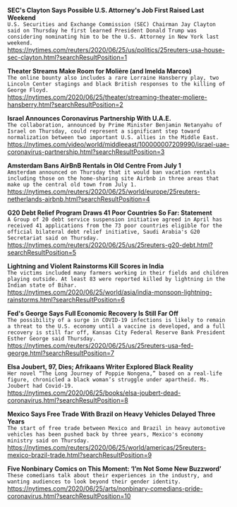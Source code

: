 **SEC's Clayton Says Possible U.S. Attorney's Job First Raised Last Weekend**\
`U.S. Securities and Exchange Commission (SEC) Chairman Jay Clayton said on Thursday he first learned President Donald Trump was considering nominating him to be the U.S. Attorney in New York last weekend.`\
https://nytimes.com/reuters/2020/06/25/us/politics/25reuters-usa-house-sec-clayton.html?searchResultPosition=1

**Theater Streams Make Room for Molière (and Imelda Marcos)**\
`The online bounty also includes a rare Lorraine Hansberry play, two Lincoln Center stagings and black British responses to the killing of George Floyd.`\
https://nytimes.com/2020/06/25/theater/streaming-theater-moliere-hansberry.html?searchResultPosition=2

**Israel Announces Coronavirus Partnership With U.A.E.**\
`The collaboration, announced by Prime Minister Benjamin Netanyahu of Israel on Thursday, could represent a significant step toward normalization between two important U.S. allies in the Middle East.`\
https://nytimes.com/video/world/middleeast/100000007209990/israel-uae-coronavirus-partnership.html?searchResultPosition=3

**Amsterdam Bans AirBnB Rentals in Old Centre From July 1**\
`Amsterdam announced on Thursday that it would ban vacation rentals including those on the home-sharing site Airbnb in three areas that make up the central old town from July 1.`\
https://nytimes.com/reuters/2020/06/25/world/europe/25reuters-netherlands-airbnb.html?searchResultPosition=4

**G20 Debt Relief Program Draws 41 Poor Countries So Far: Statement**\
`A Group of 20 debt service suspension initiative agreed in April has received 41 applications from the 73 poor countries eligible for the official bilateral debt relief initiative, Saudi Arabia's G20 Secretariat said on Thursday.`\
https://nytimes.com/reuters/2020/06/25/us/25reuters-g20-debt.html?searchResultPosition=5

**Lightning and Violent Rainstorms Kill Scores in India**\
`The victims included many farmers working in their fields and children playing outside. At least 83 were reported killed by lightning in the Indian state of Bihar.`\
https://nytimes.com/2020/06/25/world/asia/india-monsoon-lightning-rainstorms.html?searchResultPosition=6

**Fed's George Says Full Economic Recovery Is Still Far Off**\
`The possibility of a surge in COVID-19 infections is likely to remain a threat to the U.S. economy until a vaccine is developed, and a full recovery is still far off, Kansas City Federal Reserve Bank President Esther George said Thursday.`\
https://nytimes.com/reuters/2020/06/25/us/25reuters-usa-fed-george.html?searchResultPosition=7

**Elsa Joubert, 97, Dies; Afrikaans Writer Explored Black Reality**\
`Her novel “The Long Journey of Poppie Nongena,” based on a real-life figure, chronicled a black woman’s struggle under apartheid. Ms. Joubert had Covid-19.`\
https://nytimes.com/2020/06/25/books/elsa-joubert-dead-coronavirus.html?searchResultPosition=8

**Mexico Says Free Trade With Brazil on Heavy Vehicles Delayed Three Years**\
`The start of free trade between Mexico and Brazil in heavy automotive vehicles has been pushed back by three years, Mexico's economy ministry said on Thursday.`\
https://nytimes.com/reuters/2020/06/25/world/americas/25reuters-mexico-brazil-trade.html?searchResultPosition=9

**Five Nonbinary Comics on This Moment: ‘I’m Not Some New Buzzword’**\
`These comedians talk about their experiences in the industry, and wanting audiences to look beyond their gender identity.`\
https://nytimes.com/2020/06/25/arts/nonbinary-comedians-pride-coronavirus.html?searchResultPosition=10

